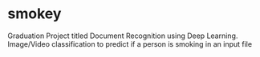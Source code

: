 # smokey
Graduation Project titled Document Recognition using Deep Learning. Image/Video classification to predict if a person is smoking in an input file
